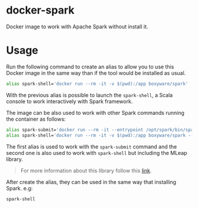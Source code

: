# docker-spark

Docker image to work with Apache Spark without install it.

# Usage

Run the following command to create an alias to allow you to use this Docker image in the same way than if the tool would be installed as usual.

```sh
alias spark-shell='docker run --rm -it -v $(pwd):/app boxyware/spark'
```

With the previous alias is possible to launch the ```spark-shell```, a Scala console to work interactively with Spark framework.

The image can be also used to work with other Spark commands running the container as follows:

```sh
alias spark-submit='docker run --rm -it --entrypoint /opt/spark/bin/spark-submit boxyware/spark'
alias spark-shell='docker run --rm -it -v $(pwd):/app boxyware/spark --packages "ml.combust.mleap:mleap-spark_2.11:0.13.0"'
```

The first alias is used to work with the ```spark-submit``` command and the second one is also used to work with ```spark-shell``` but including the MLeap library.

>For more information about this library follow this [link](http://mleap-docs.combust.ml/).

After create the alias, they can be used in the same way that installing Spark. e.g:

```sh
spark-shell
```
